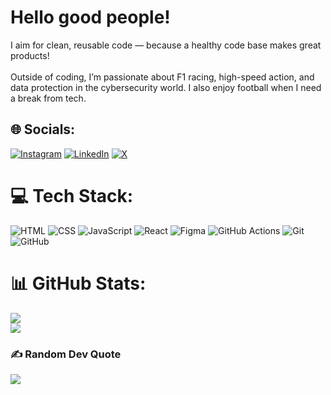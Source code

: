 # Hello good people!
I aim for clean, reusable code — because a healthy code base makes great products!<br><br>Outside of coding, I’m passionate about F1 racing, high-speed action, and data protection in the cybersecurity world. I also enjoy football when I need a break from tech.

## 🌐 Socials:
[![Instagram](https://img.shields.io/badge/Instagram-%23E4405F.svg?logo=Instagram&logoColor=white)](https://instagram.com/i_am_musembi) [![LinkedIn](https://img.shields.io/badge/LinkedIn-%230077B5.svg?logo=linkedin&logoColor=white)](https://linkedin.com/in/Geofrey-Mussembi) [![X](https://img.shields.io/badge/X-black.svg?logo=X&logoColor=white)](https://x.com/Mussembi)

# 💻 Tech Stack:
![HTML](https://img.shields.io/badge/html5-%23E34F26.svg?style=for-the-badge&logo=html5&logoColor=white) 
![CSS](https://img.shields.io/badge/css3-%231572B6.svg?style=for-the-badge&logo=css3&logoColor=white)
![JavaScript](https://img.shields.io/badge/javascript-%23323330.svg?style=for-the-badge&logo=javascript&logoColor=%23F7DF1E)
![React](https://img.shields.io/badge/react-%2320232a.svg?style=for-the-badge&logo=react&logoColor=%2361DAFB) 
![Figma](https://img.shields.io/badge/figma-%23F24E1E.svg?style=for-the-badge&logo=figma&logoColor=white) 
![GitHub Actions](https://img.shields.io/badge/github%20actions-%232671E5.svg?style=for-the-badge&logo=githubactions&logoColor=white) 
![Git](https://img.shields.io/badge/git-%23F05033.svg?style=for-the-badge&logo=git&logoColor=white) 
![GitHub](https://img.shields.io/badge/github-%23121011.svg?style=for-the-badge&logo=github&logoColor=white) 


# 📊 GitHub Stats:
![](https://github-readme-streak-stats.herokuapp.com/?user=Mussembi7&theme=shadow_green&hide_border=true)<br/>
![](https://github-readme-stats.vercel.app/api/top-langs/?username=Mussembi7&theme=shadow_green&hide_border=true&include_all_commits=true&count_private=true&layout=compact)

### ✍️ Random Dev Quote
![](https://quotes-github-readme.vercel.app/api?type=vetical&theme=gruvbox)
